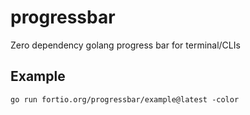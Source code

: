 # progressbar
Zero dependency golang progress bar for terminal/CLIs


## Example

```
go run fortio.org/progressbar/example@latest -color
```

